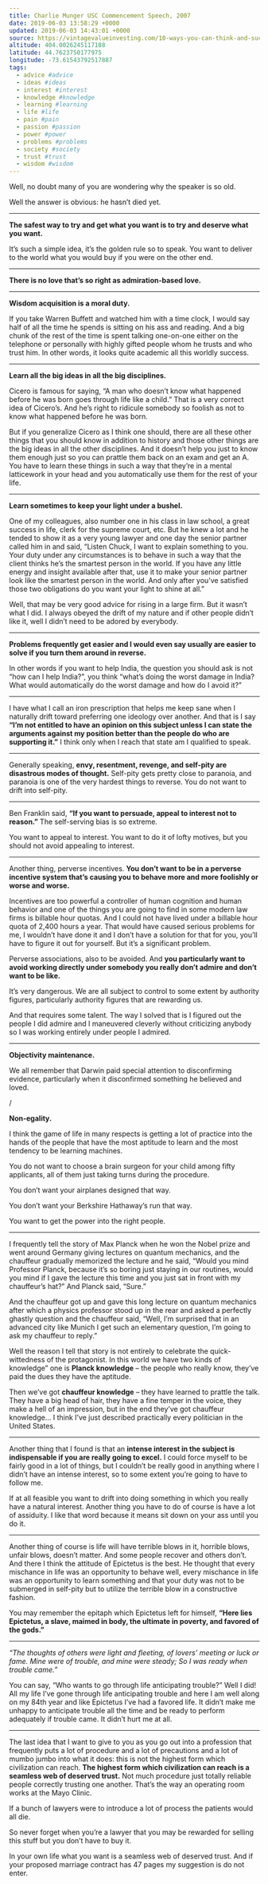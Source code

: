 ```yaml
---
title: Charlie Munger USC Commencement Speech, 2007
date: 2019-06-03 13:58:29 +0000
updated: 2019-06-03 14:43:01 +0000
source: https://vintagevalueinvesting.com/10-ways-you-can-think-and-succeed-like-charlie-munger/
altitude: 404.0026245117188
latitude: 44.7623750177975
longitude: -73.61543792517887
tags:
  - advice #advice
  - ideas #ideas
  - interest #interest
  - knowledge #knowledge
  - learning #learning
  - life #life
  - pain #pain
  - passion #passion
  - power #power
  - problems #problems
  - society #society
  - trust #trust
  - wisdom #wisdom
---
```


Well, no doubt many of you are wondering why the speaker is so old.

Well the answer is obvious: he hasn’t died yet.

* * *

__The safest way to try and get what you want is to try and deserve what you want.__

It’s such a simple idea, it’s the golden rule so to speak. You want to deliver to the world what you would buy if you were on the other end.

* * *

__There is no love that’s so right as admiration-based love.__

* * *

__Wisdom acquisition is a moral duty.__

If you take Warren Buffett and watched him with a time clock, I would say half of all the time he spends is sitting on his ass and reading. And a big chunk of the rest of the time is spent talking one-on-one either on the telephone or personally with highly gifted people whom he trusts and who trust him. In other words, it looks quite academic all this worldly success.

* * *

__Learn all the big ideas in all the big disciplines.__

Cicero is famous for saying, “A man who doesn’t know what happened before he was born goes through life like a child.” That is a very correct idea of Cicero’s. And he’s right to ridicule somebody so foolish as not to know what happened before he was born.

But if you generalize Cicero as I think one should, there are all these other things that you should know in addition to history and those other things are the big ideas in all the other disciplines. And it doesn’t help you just to know them enough just so you can prattle them back on an exam and get an A. You have to learn these things in such a way that they’re in a mental latticework in your head and you automatically use them for the rest of your life.

* * *

__Learn sometimes to keep your light under a bushel.__

One of my colleagues, also number one in his class in law school, a great success in life, clerk for the supreme court, etc. But he knew a lot and he tended to show it as a very young lawyer and one day the senior partner called him in and said, “Listen Chuck, I want to explain something to you. Your duty under any circumstances is to behave in such a way that the client thinks he’s the smartest person in the world. If you have any little energy and insight available after that, use it to make your senior partner look like the smartest person in the world. And only after you’ve satisfied those two obligations do you want your light to shine at all.”

Well, that may be very good advice for rising in a large firm. But it wasn’t what I did. I always obeyed the drift of my nature and if other people didn’t like it, well I didn’t need to be adored by everybody.

* * *

__Problems frequently get easier and I would even say usually are easier to solve if you turn them around in reverse.__  

In other words if you want to help India, the question you should ask is not “how can I help India?”, you think “what’s doing the worst damage in India? What would automatically do the worst damage and how do I avoid it?”

* * *

I have what I call an iron prescription that helps me keep sane when I naturally drift toward preferring one ideology over another. And that is I say __“I’m not entitled to have an opinion on this subject unless I can state the arguments against my position better than the people do who are supporting it.”__ I think only when I reach that state am I qualified to speak.

* * *

Generally speaking, __envy, resentment, revenge, and self-pity are disastrous modes of thought.__ Self-pity gets pretty close to paranoia, and paranoia is one of the very hardest things to reverse. You do not want to drift into self-pity.

* * *

Ben Franklin said, __“If you want to persuade, appeal to interest not to reason.”__ The self-serving bias is so extreme.

You want to appeal to interest. You want to do it of lofty motives, but you should not avoid appealing to interest.

* * *

Another thing, perverse incentives. __You don’t want to be in a perverse incentive system that’s causing you to behave more and more foolishly or worse and worse.__

Incentives are too powerful a controller of human cognition and human behavior and one of the things you are going to find in some modern law firms is billable hour quotas. And I could not have lived under a billable hour quota of 2,400 hours a year. That would have caused serious problems for me, I wouldn’t have done it and I don’t have a solution for that for you, you’ll have to figure it out for yourself. But it’s a significant problem.

Perverse associations, also to be avoided. And __you particularly want to avoid working directly under somebody you really don’t admire and don’t want to be like.__

It’s very dangerous. We are all subject to control to some extent by authority figures, particularly authority figures that are rewarding us.

And that requires some talent. The way I solved that is I figured out the people I did admire and I maneuvered cleverly without criticizing anybody so I was working entirely under people I admired.

* * *

__Objectivity maintenance.__

We all remember that Darwin paid special attention to disconfirming evidence, particularly when it disconfirmed something he believed and loved.

/

__Non-egality.__

I think the game of life in many respects is getting a lot of practice into the hands of the people that have the most aptitude to learn and the most tendency to be learning machines.

You do not want to choose a brain surgeon for your child among fifty applicants, all of them just taking turns during the procedure.

You don’t want your airplanes designed that way.

You don’t want your Berkshire Hathaway’s run that way.

You want to get the power into the right people.

* * *

I frequently tell the story of Max Planck when he won the Nobel prize and went around Germany giving lectures on quantum mechanics, and the chauffeur gradually memorized the lecture and he said, “Would you mind Professor Planck, because it’s so boring just staying in our routines, would you mind if I gave the lecture this time and you just sat in front with my chauffeur’s hat?” And Planck said, “Sure.”

And the chauffeur got up and gave this long lecture on quantum mechanics after which a physics professor stood up in the rear and asked a perfectly ghastly question and the chauffeur said, “Well, I’m surprised that in an advanced city like Munich I get such an elementary question, I’m going to ask my chauffeur to reply.”

Well the reason I tell that story is not entirely to celebrate the quick-wittedness of the protagonist.
In this world we have two kinds of knowledge” one is __Planck knowledge__ – the people who really know, they’ve paid the dues they have the aptitude.

Then we’ve got __chauffeur knowledge__ – they have learned to prattle the talk. They have a big head of hair, they have a fine temper in the voice, they make a hell of an impression, but in the end they’ve got chauffeur knowledge… I think I’ve just described practically every politician in the United States.

* * *

Another thing that I found is that an __intense interest in the subject is indispensable if you are really going to excel.__ I could force myself to be fairly good in a lot of things, but I couldn’t be really good in anything where I didn’t have an intense interest, so to some extent you’re going to have to follow me.

If at all feasible you want to drift into doing something in which you really have a natural interest.
Another thing you have to do of course is have a lot of assiduity. I like that word because it means sit down on your ass until you do it.

* * *

Another thing of course is life will have terrible blows in it, horrible blows, unfair blows, doesn’t matter. And some people recover and others don’t. And there I think the attitude of Epictetus is the best. He thought that every mischance in life was an opportunity to behave well, every mischance in life was an opportunity to learn something and that your duty was not to be submerged in self-pity but to utilize the terrible blow in a constructive fashion.

You may remember the epitaph which Epictetus left for himself, __“Here lies Epictetus, a slave, maimed in body, the ultimate in poverty, and favored of the gods.”__

* * *

*“The thoughts of others*
*were light and fleeting,*
*of lovers’ meeting*
*or luck or fame.*
*Mine were of trouble,*
*and mine were steady;*
*So I was ready*
*when trouble came.”*

You can say, “Who wants to go through life anticipating trouble?” Well I did! All my life I’ve gone through life anticipating trouble and here I am well along on my 84th year and like Epictetus I’ve had a favored life.
It didn’t make me unhappy to anticipate trouble all the time and be ready to perform adequately if trouble came. It didn’t hurt me at all.

* * *

The last idea that I want to give to you as you go out into a profession that frequently puts a lot of procedure and a lot of precautions and a lot of mumbo jumbo into what it does: this is not the highest form which civilization can reach. __The highest form which civilization can reach is a seamless web of deserved trust.__ Not much procedure just totally reliable people correctly trusting one another. That’s the way an operating room works at the Mayo Clinic.

If a bunch of lawyers were to introduce a lot of process the patients would all die.

So never forget when you’re a lawyer that you may be rewarded for selling this stuff but you don’t have to buy it.

In your own life what you want is a seamless web of deserved trust. And if your proposed marriage contract has 47 pages my suggestion is do not enter.